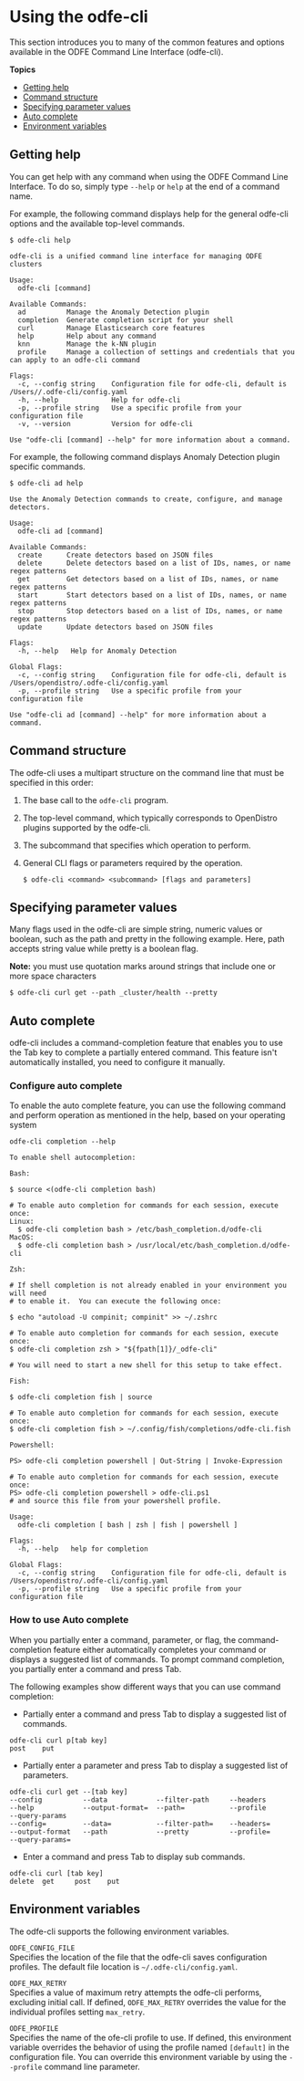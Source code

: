 # Using the odfe-cli

This section introduces you to many of the common features and options available in the 
ODFE Command Line Interface (odfe-cli).


**Topics**
+ [Getting help](./usage.md#getting-help)
+ [Command structure](./usage.md#command-structure)
+ [Specifying parameter values](./usage.md#specifying-parameter-values)
+ [Auto complete](./usage.md#auto-complete)
+ [Environment variables](./usage.md#environment-variables)


## Getting help

You can get help with any command when using the ODFE Command Line Interface.
To do so, simply type `--help` or `help` at the end of a command name. 

For example, the following command displays help for the general odfe-cli options and the available top-level commands. 

```
$ odfe-cli help

odfe-cli is a unified command line interface for managing ODFE clusters

Usage:
  odfe-cli [command]

Available Commands:
  ad          Manage the Anomaly Detection plugin
  completion  Generate completion script for your shell
  curl        Manage Elasticsearch core features
  help        Help about any command
  knn         Manage the k-NN plugin
  profile     Manage a collection of settings and credentials that you can apply to an odfe-cli command

Flags:
  -c, --config string    Configuration file for odfe-cli, default is /Users//.odfe-cli/config.yaml
  -h, --help             Help for odfe-cli
  -p, --profile string   Use a specific profile from your configuration file
  -v, --version          Version for odfe-cli

Use "odfe-cli [command] --help" for more information about a command.

```

For example, the following command displays Anomaly Detection plugin specific commands. 

```
$ odfe-cli ad help

Use the Anomaly Detection commands to create, configure, and manage detectors.

Usage:
  odfe-cli ad [command]

Available Commands:
  create      Create detectors based on JSON files
  delete      Delete detectors based on a list of IDs, names, or name regex patterns
  get         Get detectors based on a list of IDs, names, or name regex patterns
  start       Start detectors based on a list of IDs, names, or name regex patterns
  stop        Stop detectors based on a list of IDs, names, or name regex patterns
  update      Update detectors based on JSON files

Flags:
  -h, --help   Help for Anomaly Detection

Global Flags:
  -c, --config string    Configuration file for odfe-cli, default is /Users/opendistro/.odfe-cli/config.yaml
  -p, --profile string   Use a specific profile from your configuration file

Use "odfe-cli ad [command] --help" for more information about a command.

```


## Command structure

The odfe-cli uses a multipart structure on the command line that must be specified in this order:

1. The base call to the `odfe-cli` program.

1. The top-level command, which typically corresponds to OpenDistro plugins supported by the odfe-cli.

1. The subcommand that specifies which operation to perform.

1. General CLI flags or parameters required by the operation.

    ```
    $ odfe-cli <command> <subcommand> [flags and parameters]
    ```

## Specifying parameter values

Many flags used in the odfe-cli are simple string, numeric values or boolean, such as the path and pretty in the following example. 
Here, path accepts string value while pretty is a boolean flag.

**Note:** you must use quotation marks around strings that include one or more space characters
```
$ odfe-cli curl get --path _cluster/health --pretty
```

## Auto complete
odfe-cli includes a command-completion feature that enables you to use the Tab key to complete a partially entered command.
This feature isn't automatically installed, you need to configure it manually.

### Configure auto complete

To enable the auto complete feature, you can use the following command and perform operation as mentioned in the help,
based on your operating system
```
odfe-cli completion --help

To enable shell autocompletion:

Bash:

$ source <(odfe-cli completion bash)

# To enable auto completion for commands for each session, execute once:
Linux:
  $ odfe-cli completion bash > /etc/bash_completion.d/odfe-cli
MacOS:
  $ odfe-cli completion bash > /usr/local/etc/bash_completion.d/odfe-cli

Zsh:

# If shell completion is not already enabled in your environment you will need
# to enable it.  You can execute the following once:

$ echo "autoload -U compinit; compinit" >> ~/.zshrc

# To enable auto completion for commands for each session, execute once:
$ odfe-cli completion zsh > "${fpath[1]}/_odfe-cli"

# You will need to start a new shell for this setup to take effect.

Fish:

$ odfe-cli completion fish | source

# To enable auto completion for commands for each session, execute once:
$ odfe-cli completion fish > ~/.config/fish/completions/odfe-cli.fish

Powershell:

PS> odfe-cli completion powershell | Out-String | Invoke-Expression

# To enable auto completion for commands for each session, execute once:
PS> odfe-cli completion powershell > odfe-cli.ps1
# and source this file from your powershell profile.

Usage:
  odfe-cli completion [ bash | zsh | fish | powershell ]

Flags:
  -h, --help   help for completion

Global Flags:
  -c, --config string    Configuration file for odfe-cli, default is /Users/opendistro/.odfe-cli/config.yaml
  -p, --profile string   Use a specific profile from your configuration file

```
### How to use Auto complete
When you partially enter a command, parameter, or flag, the command-completion feature either automatically
completes your command or displays a suggested list of commands. To prompt command completion, you partially enter a command and press Tab.

The following examples show different ways that you can use command completion:
* Partially enter a command and press Tab to display a suggested list of commands.                                                                                      
```
odfe-cli curl p[tab key]
post    put 
```
* Partially enter a parameter and press Tab to display a suggested list of parameters.

```
odfe-cli curl get --[tab key]
--config          --data            --filter-path     --headers         --help            --output-format=  --path=           --profile         --query-params    
--config=         --data=           --filter-path=    --headers=        --output-format   --path            --pretty          --profile=        --query-params= 
```
* Enter a command and press Tab to display sub commands.
```
odfe-cli curl [tab key]
delete  get     post    put     
```

## Environment variables

The odfe-cli supports the following environment variables.

`ODFE_CONFIG_FILE`  
Specifies the location of the file that the odfe-cli saves configuration profiles.
The default file location is `~/.odfe-cli/config.yaml`.

`ODFE_MAX_RETRY`  
Specifies a value of maximum retry attempts the odfe-cli performs, excluding initial call.
If defined, `ODFE_MAX_RETRY` overrides the value for the individual profiles setting `max_retry`.

`ODFE_PROFILE`  
Specifies the name of the ofe-cli profile to use.
If defined, this environment variable overrides the behavior of using the profile named `[default]` in the configuration file.
You can override this environment variable by using the `--profile` command line parameter.